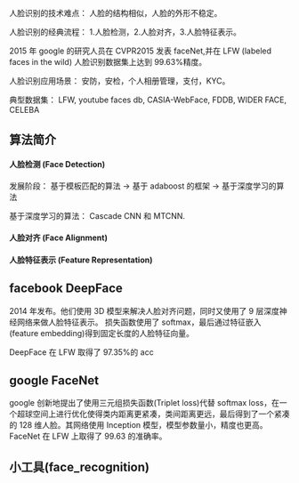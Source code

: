 人脸识别的技术难点： 人脸的结构相似，人脸的外形不稳定。

人脸识别的经典流程： 1.人脸检测，2.人脸对齐，3.人脸特征表示。

2015 年 google 的研究人员在 CVPR2015 发表 faceNet,并在 LFW (labeled faces in the wild) 人脸识别数据集上达到 99.63%精度。

人脸识别应用场景： 安防，安检，个人相册管理，支付，KYC。

典型数据集： LFW, youtube faces db, CASIA-WebFace, FDDB, WIDER FACE, CELEBA

## 算法简介

#### 人脸检测 (Face Detection)

发展阶段： 基于模板匹配的算法 -> 基于 adaboost 的框架 -> 基于深度学习的算法

基于深度学习的算法： Cascade CNN 和 MTCNN.

#### 人脸对齐 (Face Alignment)

#### 人脸特征表示 (Feature Representation)

## facebook DeepFace

2014 年发布。他们使用 3D 模型来解决人脸对齐问题，同时又使用了 9 层深度神经网络来做人脸特征表示。
损失函数使用了 softmax，最后通过特征嵌入(feature embedding)得到固定长度的人脸特征向量。

DeepFace 在 LFW 取得了 97.35%的 acc

## google FaceNet

google 创新地提出了使用三元组损失函数(Triplet loss)代替 softmax loss，在一个超球空间上进行优化使得类内距离更紧凑，类间距离更远，最后得到了一个紧凑的 128 维人脸。其网络使用 Inception 模型，模型参数量小，精度也更高。FaceNet 在 LFW 上取得了 99.63 的准确率。

## 小工具(face_recognition)
